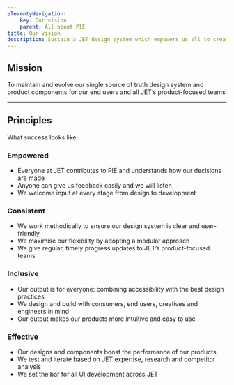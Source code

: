 ```yaml
---
eleventyNavigation:
    key: Our vision
    parent: All about PIE
title: Our vision
description: Sustain a JET design system which empowers us all to create consistent, effective and inclusive products for our users.
---
```


## Mission

To maintain and evolve our single source of truth design system and product components for our end users and all JET’s product-focused teams

---

## Principles

What success looks like:

### Empowered

- Everyone at JET contributes to PIE and understands how our decisions are made
- Anyone can give us feedback easily and we will listen
- We welcome input at every stage from design to development

### Consistent

- We work methodically to ensure our design system is clear and user-friendly
- We maximise our flexibility by adopting a modular approach
- We give regular, timely progress updates to JET’s product-focused teams

### Inclusive

- Our output is for everyone: combining accessibility with the best design practices
- We design and build with consumers, end users, creatives and engineers in mind
- Our output makes our products more intuitive and easy to use

### Effective

- Our designs and components boost the performance of our products
- We test and iterate based on JET expertise, research and competitor analysis
- We set the bar for all UI development across JET

